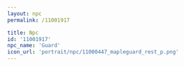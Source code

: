```yaml
---
layout: npc
permalink: /11001917

title: Npc
id: '11001917'
npc_name: 'Guard'
icon_url: 'portrait/npc/11000447_mapleguard_rest_p.png'
---
```

